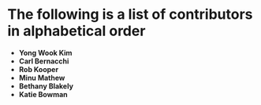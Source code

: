 The following is a list of contributors in alphabetical order
=============================================================

* **Yong Wook Kim**
* **Carl Bernacchi**
* **Rob Kooper**
* **Minu Mathew**
* **Bethany Blakely**
* **Katie Bowman**
